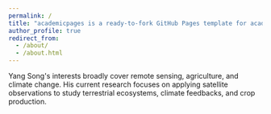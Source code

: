 ```yaml
---
permalink: /
title: "academicpages is a ready-to-fork GitHub Pages template for academic personal websites"
author_profile: true
redirect_from: 
  - /about/
  - /about.html
---
```


Yang Song's interests broadly cover remote sensing, agriculture, and climate change. His current research focuses on applying satellite observations to study terrestrial ecosystems, climate feedbacks, and crop production.
